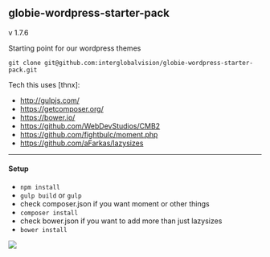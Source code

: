 globie-wordpress-starter-pack
---
v 1.7.6

Starting point for our wordpress themes

`git clone git@github.com:interglobalvision/globie-wordpress-starter-pack.git`

Tech this uses [thnx]:

- http://gulpjs.com/
- https://getcomposer.org/
- https://bower.io/
- https://github.com/WebDevStudios/CMB2
- https://github.com/fightbulc/moment.php
- https://github.com/aFarkas/lazysizes

---

#### Setup

- `npm install`
- `gulp build` or `gulp`
- check composer.json if you want moment or other things
- `composer install`
- check bower.json if you want to add more than just lazysizes
- `bower install`

![](http://i.imgur.com/G56ITX7.png)